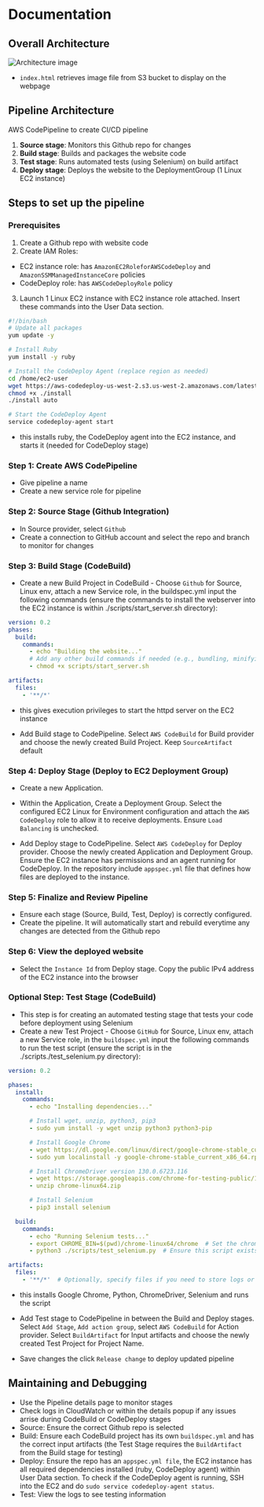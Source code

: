 # Documentation
## Overall Architecture

![Architecture image](https://aws-website-pipeline.s3.us-west-2.amazonaws.com/Assignment4Architecture.drawio.png)

- `index.html` retrieves image file from S3 bucket to display on the webpage 

## Pipeline Architecture
AWS CodePipeline to create CI/CD pipeline
1. **Source stage**: Monitors this Github repo for changes
2. **Build stage**: Builds and packages the website code
3. **Test stage**: Runs automated tests (using Selenium) on build artifact 
4. **Deploy stage**: Deploys the website to the DeploymentGroup (1 Linux EC2 instance)

## Steps to set up the pipeline
### Prerequisites
1.  Create a Github repo with website code
2. Create IAM Roles: 
- EC2 instance role: has `AmazonEC2RoleforAWSCodeDeploy` and `AmazonSSMManagedInstanceCore` policies
- CodeDeploy role: has `AWSCodeDeployRole` policy
3. Launch 1 Linux EC2 instance with EC2 instance role attached. Insert these commands into the User Data section.

```bash
#!/bin/bash
# Update all packages
yum update -y

# Install Ruby
yum install -y ruby

# Install the CodeDeploy Agent (replace region as needed)
cd /home/ec2-user
wget https://aws-codedeploy-us-west-2.s3.us-west-2.amazonaws.com/latest/install
chmod +x ./install
./install auto

# Start the CodeDeploy Agent
service codedeploy-agent start
```
* this installs ruby, the CodeDeploy agent into the EC2 instance, and starts it (needed for CodeDeploy stage)

### Step 1: Create AWS CodePipeline
- Give pipeline a name
- Create a new service role for pipeline
### Step 2: Source Stage (Github Integration)
- In Source provider, select `Github`
- Create a connection to GitHub account and select the repo and branch to monitor for changes
### Step 3: Build Stage (CodeBuild)
- Create a new Build Project in CodeBuild - Choose `Github` for Source, 
Linux env, attach a new Service role, in the buildspec.yml input the following commands (ensure the commands to install the webserver into the EC2 instance is within ./scripts/start_server.sh directory): 

```yml
version: 0.2
phases:
  build:
    commands:
      - echo "Building the website..."
      # Add any other build commands if needed (e.g., bundling, minifying)
      - chmod +x scripts/start_server.sh

artifacts:
  files:
    - '**/*'
```

* this gives execution privileges to start the httpd server on the EC2 instance

- Add Build stage to CodePipeline. Select `AWS CodeBuild` for Build provider and choose the newly created Build Project. Keep `SourceArtifact` default


### Step 4: Deploy Stage (Deploy to EC2 Deployment Group)
- Create a new Application.
- Within the Application, Create a Deployment Group. Select the configured EC2 Linux for Environment configuration and attach the `AWS CodeDeploy` role to allow it to receive deployments. Ensure `Load Balancing` is unchecked.

- Add Deploy stage to CodePipeline. Select `AWS CodeDeploy` for Deploy provider. Choose the newly created Application and Deployment Group. Ensure the EC2 instance has permissions and an agent running for CodeDeploy. In the repository include `appspec.yml` file that defines how files are deployed to the instance.

### Step 5: Finalize and Review Pipeline
- Ensure each stage (Source, Build, Test, Deploy) is correctly configured.
- Create the pipeline. It will automatically start and rebuild everytime any changes are detected from the Github repo

### Step 6: View the deployed website
- Select the `Instance Id` from Deploy stage. Copy the public IPv4 address of the EC2 instance into the browser

### Optional Step:  Test Stage (CodeBuild)
- This step is for creating an automated testing stage that tests your code before deployment using Selenium 
- Create a new Test Project - Choose `GitHub` for Source, Linux env, attach a new Service role, in the `buildspec.yml` input the following commands to run the test script (ensure the script is in the ./scripts./test_selenium.py directory): 

```yml
version: 0.2

phases:
  install:
    commands:
      - echo "Installing dependencies..."

      # Install wget, unzip, python3, pip3
      - sudo yum install -y wget unzip python3 python3-pip

      # Install Google Chrome
      - wget https://dl.google.com/linux/direct/google-chrome-stable_current_x86_64.rpm
      - sudo yum localinstall -y google-chrome-stable_current_x86_64.rpm

      # Install ChromeDriver version 130.0.6723.116
      - wget https://storage.googleapis.com/chrome-for-testing-public/130.0.6723.116/linux64/chrome-linux64.zip
      - unzip chrome-linux64.zip

      # Install Selenium
      - pip3 install selenium

  build:
    commands:
      - echo "Running Selenium tests..."
      - export CHROME_BIN=$(pwd)/chrome-linux64/chrome  # Set the chrome binary path
      - python3 ./scripts/test_selenium.py  # Ensure this script exists in your repository

artifacts:
  files:
    - '**/*'  # Optionally, specify files if you need to store logs or reports

```
* this installs Google Chrome, Python, ChromeDriver, Selenium and runs the script

- Add Test stage to CodePipeline in between the Build and Deploy stages. Select `Add Stage`, `Add action group`,  select `AWS CodeBuild` for Action provider. Select `BuildArtifact` for Input artifacts and choose the newly created Test Project for Project Name.

- Save changes the click `Release change` to deploy updated pipeline

## Maintaining and Debugging
- Use the Pipeline details page to monitor stages
- Check logs in CloudWatch or within the details popup if any issues arrise during CodeBuild or CodeDeploy stages 
- Source: Ensure the correct Github repo is selected 
- Build: Ensure each CodeBuild project has its own `buildspec.yml` and has the correct input artifacts (the Test Stage requires the `BuildArtifact` from the Build stage for testing)
- Deploy: Ensure the repo has an `appspec.yml file`, the EC2 instance has all required dependencies installed (ruby, CodeDeploy agent) within User Data section. To check if the CodeDeploy agent is running, SSH into the EC2 and do `sudo service codedeploy-agent status`.
- Test: View the logs to see testing information
